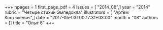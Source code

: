 +++
npages = 1
first_page_pdf = 4
issues = [ "2014_08",]
year = "2014"
rubric = "Четыре стихии Эмпедокла"
illustrators = [ "Артём Костюкевич",]
date = "2017-05-03T00:17:31+03:00"
month = "08"
authors = []
title = "Опыт 6"
+++

